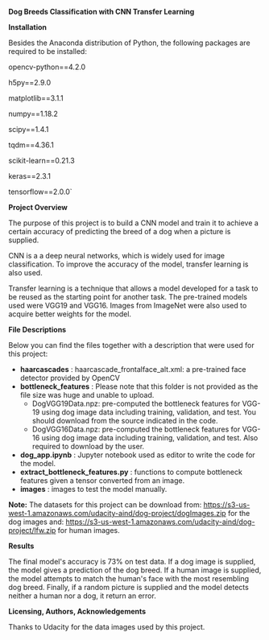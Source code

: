 **Dog Breeds Classification with CNN Transfer Learning**

**Installation**

Besides the Anaconda distribution of Python, the following packages are required to be installed:

opencv-python==4.2.0

h5py==2.9.0

matplotlib==3.1.1

numpy==1.18.2

scipy==1.4.1

tqdm==4.36.1

scikit-learn==0.21.3

keras==2.3.1

tensorflow==2.0.0`

**Project Overview**

The purpose of this project is to build a CNN model and train it to achieve a certain accuracy of predicting the breed of a dog when a picture is supplied.

CNN is a a deep neural networks, which is widely used for image classification. To improve the accuracy of the model, transfer learning is also used.

Transfer learning is a technique that allows a model developed for a task to be reused as the starting point for another task. The pre-trained models used were VGG19 and VGG16. Images from ImageNet were also used to acquire better weights for the model.

**File Descriptions**

Below you can find the files together with a description that were used for this project:

- **haarcascades** : haarcascade\_frontalface\_alt.xml: a pre-trained face detector provided by OpenCV
- **bottleneck\_features** : Please note that this folder is not provided as the file size was huge and unable to upload.
  - DogVGG19Data.npz: pre-computed the bottleneck features for VGG-19 using dog image data including training, validation, and test. You should download from the source indicated in the code.
  - DogVGG16Data.npz: pre-computed the bottleneck features for VGG-16 using dog image data including training, validation, and test. Also required to download by the user.
- **dog\_app.ipynb** : Jupyter notebook used as editor to write the code for the model.
- **extract\_bottleneck\_features.py** : functions to compute bottleneck features given a tensor converted from an image.
- **images** : images to test the model manually.

**Note:** The datasets for this project can be download from: https://s3-us-west-1.amazonaws.com/udacity-aind/dog-project/dogImages.zip for the dog images and: https://s3-us-west-1.amazonaws.com/udacity-aind/dog-project/lfw.zip for human images.

**Results**

The final model&#39;s accuracy is 73% on test data. If a dog image is supplied, the model gives a prediction of the dog breed. If a human image is supplied, the model attempts to match the human&#39;s face with the most resembling dog breed. Finally, if a random picture is supplied and the model detects neither a human nor a dog, it return an error.

**Licensing, Authors, Acknowledgements**

Thanks to  Udacity for the  data images used by this project.
